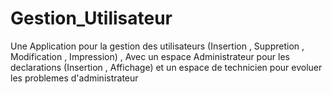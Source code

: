 # Gestion_Utilisateur
Une Application pour la gestion des utilisateurs (Insertion , Suppretion , Modification , Impression) , Avec un espace Administrateur pour les declarations (Insertion , Affichage) et un espace de technicien pour evoluer les problemes d'administrateur
